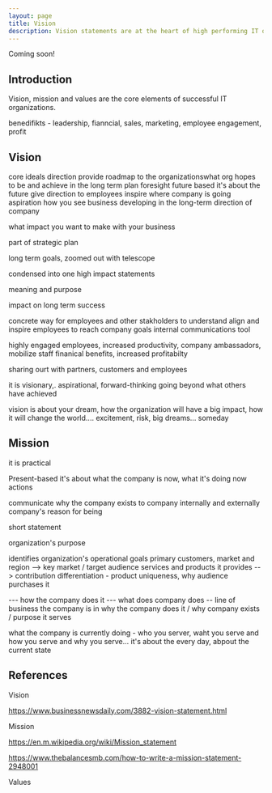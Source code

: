 ```yaml
---
layout: page
title: Vision
description: Vision statements are at the heart of high performing IT organizations
---
```


<div class="alert alert-info" role="alert">
  Coming soon!
</div>

<h2>Introduction</h2>

Vision, mission and values are the core elements of successful IT organizations.



benedifikts - leadership, fianncial, sales, marketing, employee engagement, profit

<h2>Vision</h2>

core ideals
direction
provide roadmap to the organizationswhat org hopes to be and achieve in the long term plan
foresight
future based
it's about the future
give direction to employees
inspire
where company is going
aspiration
how you see business developing in the long-term
direction of company

what impact you want to make with your business

part of strategic plan

long term goals, zoomed out with telescope


condensed into one high impact statements

meaning and purpose

impact on long term success  

concrete way for employees and other stakholders to understand
align and inspire employees to reach company goals
internal communications tool



highly engaged employees, increased productivity, company ambassadors, mobilize staff
finanical benefits, increased profitabilty

sharing ourt  with partners, customers and employees

it is visionary,. aspirational, forward-thinking
going beyond what others have achieved


vision is about your dream, how the organization will have a big impact, how it will change the world.... excitement, risk, big dreams... someday

<h2>Mission</h2>

it is practical

Present-based
it's about what the company is now, what it's doing now
actions

communicate why the company exists to company internally and externally
company's reason for being

short statement

organization's purpose

identifies organization's operational goals 
primary customers, market and region --> key market / target audience 
services and products it provides --> contribution
differentiation - product uniqueness, why audience purchases it

--- how the company does it
--- what does company does -- line of business the company is in
why the company does it / why company exists / purpose it serves

what the company is currently doing - who you server, waht you serve and how you serve and why you serve... it's about the every day, abpout the current state




<h2>References</h2>


Vision 

https://www.businessnewsdaily.com/3882-vision-statement.html 

Mission  

https://en.m.wikipedia.org/wiki/Mission_statement 

https://www.thebalancesmb.com/how-to-write-a-mission-statement-2948001 

 

Values

